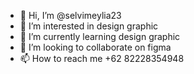 - 👋 Hi, I’m @selvimeylia23
- 👀 I’m interested in design graphic
- 🌱 I’m currently learning design graphic
- 💞️ I’m looking to collaborate on figma
- 📫 How to reach me +62 82228354948

<!---
selvimeylia23/selvimeylia23 is a ✨ special ✨ repository because its `README.md` (this file) appears on your GitHub profile.
You can click the Preview link to take a look at your changes.
--->
